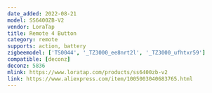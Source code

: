 ```yaml
---
date_added: 2022-08-21
model: SS6400ZB-V2
vendor: LoraTap
title: Remote 4 Button
category: remote
supports: action, battery
zigbeemodel: ['TS0044', '_TZ3000_ee8nrt2l', '_TZ3000_ufhtxr59']
compatible: [deconz]
deconz: 5836
mlink: https://www.loratap.com/products/ss6400zb-v2
link: https://www.aliexpress.com/item/1005003040683765.html
---
```

